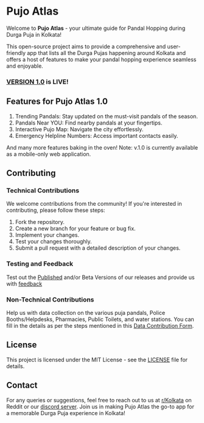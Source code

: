# Pujo Atlas

Welcome to **Pujo Atlas** - your ultimate guide for Pandal Hopping during Durga Puja in Kolkata! 

This open-source project aims to provide a comprehensive and user-friendly app that lists all the Durga Pujas happening around Kolkata and offers a host of features to make your pandal hopping experience seamless and enjoyable.

### [VERSION 1.0](https://atlas.ourkolkata.in/) is LIVE!

## Features for Pujo Atlas 1.0
1. Trending Pandals: Stay updated on the must-visit pandals of the season.
2. Pandals Near YOU: Find nearby pandals at your fingertips.
3. Interactive Pujo Map: Navigate the city effortlessly.
4. Emergency Helpline Numbers: Access important contacts easily.

And many more features baking in the oven!
Note: v.1.0 is currently available as a mobile-only web application.

## Contributing

### Technical Contributions
We welcome contributions from the community! If you're interested in contributing, please follow these steps:
1. Fork the repository.
2. Create a new branch for your feature or bug fix.
3. Implement your changes.
4. Test your changes thoroughly.
5. Submit a pull request with a detailed description of your changes.

### Testing and Feedback
Test out the [Published]((https://atlas.ourkolkata.in/)) and/or Beta Versions of our releases and provide us with [feedback]((https://forms.gle/wixeAAM4j2J8HCSN9)) 

### Non-Technical Contributions
Help us with data collection on the various puja pandals, Police Booths/Helpdesks, Pharmacies, Public Toilets, and water stations. You can fill in the details as per the steps mentioned in this [Data Contribution Form](https://forms.gle/n394CrQpaHzS36hF6).

## License
This project is licensed under the MIT License - see the [LICENSE](LICENSE) file for details.

## Contact
For any queries or suggestions, feel free to reach out to us at [r/Kolkata](https://www.reddit.com/r/kolkata/) on Reddit or our [discord server]((https://discord.gg/89JxPQqCq9)).
Join us in making Pujo Atlas the go-to app for a memorable Durga Puja experience in Kolkata!
